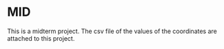 # MID
This is a midterm project.
The csv file of the values of the coordinates are attached to this project.

